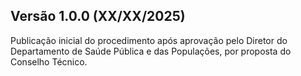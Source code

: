 ## Versão 1.0.0 (XX/XX/2025)

Publicação inicial do procedimento após aprovação pelo Diretor do Departamento de Saúde Pública e das Populações, por proposta do Conselho Técnico.

